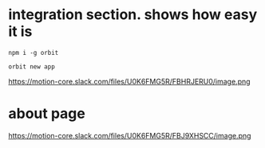 # integration section. shows how easy it is

```
npm i -g orbit

orbit new app
```

https://motion-core.slack.com/files/U0K6FMG5R/FBHRJERU0/image.png

# about page

https://motion-core.slack.com/files/U0K6FMG5R/FBJ9XHSCC/image.png

